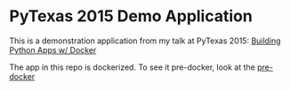 # PyTexas 2015 Demo Application

This is a demonstration application from my talk at PyTexas 2015: [Building Python Apps w/ Docker](https://bitbucket.org/markadams/pytexas-2015)

The app in this repo is dockerized. To see it pre-docker, look at the [pre-docker](https://bitbucket.org/markadams/pytexas-2015-demo/branch/pre-docker)
